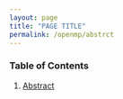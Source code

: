 ```yaml
---
layout: page
title: "PAGE TITLE"
permalink: /openmp/abstrct
---
```


### Table of Contents

1. [Abstract](abstract)
